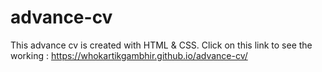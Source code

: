 # advance-cv
This advance cv is created with HTML & CSS. 
Click on this link to see the working : https://whokartikgambhir.github.io/advance-cv/

